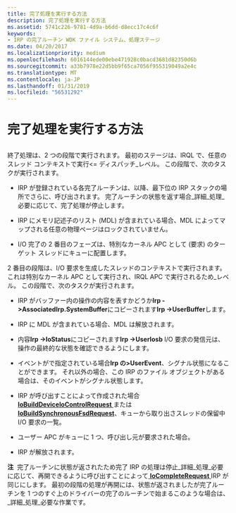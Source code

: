 ```yaml
---
title: 完了処理を実行する方法
description: 完了処理を実行する方法
ms.assetid: 5741c226-9781-4d9a-b6dd-d8ecc17c4c6f
keywords:
- IRP の完了ルーチン WDK ファイル システム、処理ステージ
ms.date: 04/20/2017
ms.localizationpriority: medium
ms.openlocfilehash: 6016144ede00ebe471928c0bacd3681d82350d6b
ms.sourcegitcommit: a33b7978e22d5bb9f65ca7056f955319049a2e4c
ms.translationtype: MT
ms.contentlocale: ja-JP
ms.lasthandoff: 01/31/2019
ms.locfileid: "56531292"
---
```

# <a name="how-completion-processing-is-performed"></a>完了処理を実行する方法


## <span id="ddk_how_completion_processing_is_performed_if"></span><span id="DDK_HOW_COMPLETION_PROCESSING_IS_PERFORMED_IF"></span>


終了処理は、2 つの段階で実行されます。 最初のステージは、IRQL で、任意のスレッド コンテキストで実行&lt;= ディスパッチ\_レベル。 この段階で、次のタスクが実行されます。

-   IRP が登録されている各完了ルーチンは、以降、最下位の IRP スタックの場所でさらに、呼び出されます。 完了ルーチンの状態を返す場合\_詳細\_処理\_必要に応じて、完了処理が停止します。

-   IRP にメモリ記述子のリスト (MDL) が含まれている場合、MDL によってマップされる任意の物理ページはロックされていません。

-   I/O 完了の 2 番目のフェーズは、特別なカーネル APC として (要求) のターゲット スレッドにキューに配置します。

2 番目の段階は、I/O 要求を生成したスレッドのコンテキストで実行されます。 これは特別なカーネル APC として実行され、IRQL APC で実行されるため\_レベル。 この段階で、次のタスクが実行されます。

-   IRP がバッファー内の操作の内容を表すかどうか**Irp -&gt;AssociatedIrp.SystemBuffer**にコピーされます**Irp -&gt;UserBuffer**します。

-   IRP に MDL が含まれている場合、MDL は解放されます。

-   内容**Irp -&gt;IoStatus**にコピーされます**Irp -&gt;UserIosb** I/O 要求の発信元は、操作の最終的な状態を確認できるようにします。

-   イベントがで指定されている場合**Irp の&gt;UserEvent**、シグナル状態になることができます。 それ以外の場合、この IRP のファイル オブジェクトがある場合は、そのイベントがシグナル状態します。

-   IRP が呼び出すことによって作成された場合[ **IoBuildDeviceIoControlRequest** ](https://msdn.microsoft.com/library/windows/hardware/ff548318)または[ **IoBuildSynchronousFsdRequest**](https://msdn.microsoft.com/library/windows/hardware/ff548330)、キューから取り出さスレッドの保留中 I/O 要求の一覧。

-   ユーザー APC がキューに 1 つ、呼び出し元が要求された場合。

-   IRP が解放されます。

**注**  完了ルーチンに状態が返されたため完了 IRP の処理は停止\_詳細\_処理\_必要に応じて、再開できるように呼び出すことによって[ **IoCompleteRequest** ](https://msdn.microsoft.com/library/windows/hardware/ff548343) IRP が同じにします。 最初の段階の処理が再開には、状態が返されましたが完了ルーチンを 1 つのすぐ上のドライバーの完了のルーチンで始まるこのような場合は、\_詳細\_処理\_必要な作業です。

 

 

 




